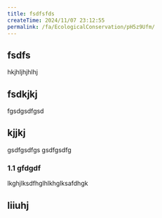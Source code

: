 ```yaml
---
title: fsdfsfds
createTime: 2024/11/07 23:12:55
permalink: /fa/EcologicalConservation/pH5z9Ufm/
---
```


## fsdfs
hkjhljhjhlhj
## fsdkjkj

fgsdgsdfgsd

## kjjkj

gsdfgsdfgs
gsdfgsdfg

### 1.1 gfdgdf


lkghjlksdfhglhlkhglksafdhgk

## liiuhj

